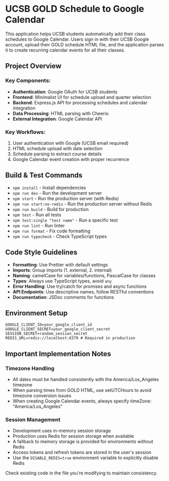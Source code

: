 # UCSB GOLD Schedule to Google Calendar

This application helps UCSB students automatically add their class schedules to Google Calendar. Users sign in with their UCSB Google account, upload their GOLD schedule HTML file, and the application parses it to create recurring calendar events for all their classes.

## Project Overview

### Key Components:
- **Authentication**: Google OAuth for UCSB students
- **Frontend**: Minimalist UI for schedule upload and quarter selection
- **Backend**: Express.js API for processing schedules and calendar integration
- **Data Processing**: HTML parsing with Cheerio
- **External Integration**: Google Calendar API

### Key Workflows:
1. User authentication with Google (UCSB email required)
2. HTML schedule upload with date selection
3. Schedule parsing to extract course details
4. Google Calendar event creation with proper recurrence

## Build & Test Commands
- `npm install` - Install dependencies
- `npm run dev` - Run the development server
- `npm start` - Run the production server (with Redis)
- `npm run start:no-redis` - Run the production server without Redis
- `npm run build` - Build for production
- `npm test` - Run all tests
- `npm test:single "test name"` - Run a specific test
- `npm run lint` - Run linter
- `npm run format` - Fix code formatting
- `npm run typecheck` - Check TypeScript types

## Code Style Guidelines
- **Formatting**: Use Prettier with default settings
- **Imports**: Group imports (1. external, 2. internal)
- **Naming**: camelCase for variables/functions, PascalCase for classes
- **Types**: Always use TypeScript types, avoid `any`
- **Error Handling**: Use try/catch for promises and async functions
- **API Endpoints**: Use descriptive names, follow RESTful conventions
- **Documentation**: JSDoc comments for functions

## Environment Setup
```
GOOGLE_CLIENT_ID=your_google_client_id
GOOGLE_CLIENT_SECRET=your_google_client_secret
SESSION_SECRET=random_session_secret
REDIS_URL=redis://localhost:6379 # Required in production
```

## Important Implementation Notes

### Timezone Handling
- All dates must be handled consistently with the America/Los_Angeles timezone
- When parsing times from GOLD HTML, use setUTCHours to avoid timezone conversion issues
- When creating Google Calendar events, always specify timeZone: "America/Los_Angeles"

### Session Management
- Development uses in-memory session storage
- Production uses Redis for session storage when available
- A fallback to memory storage is provided for environments without Redis
- Access tokens and refresh tokens are stored in the user's session
- Use the `DISABLE_REDIS=true` environment variable to explicitly disable Redis

Check existing code in the file you're modifying to maintain consistency.